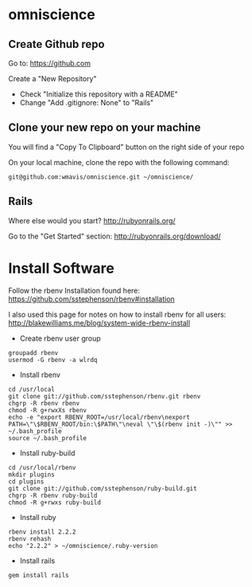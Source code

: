 # omniscience

## Create Github repo
Go to: https://github.com

Create a "New Repository"
* Check "Initialize this repository with a README"
* Change "Add .gitignore: None" to  "Rails"

## Clone your new repo on your machine
You will find a "Copy To Clipboard" button on the right side of your repo

On your local machine, clone the repo with the following command:

```
git@github.com:wmavis/omniscience.git ~/omniscience/
```

## Rails
Where else would you start? http://rubyonrails.org/

Go to the "Get Started" section: http://rubyonrails.org/download/

# Install Software
Follow the rbenv Installation found here: https://github.com/sstephenson/rbenv#installation

I also used this page for notes on how to install rbenv for all users: http://blakewilliams.me/blog/system-wide-rbenv-install
* Create rbenv user group
```
groupadd rbenv
usermod -G rbenv -a wlrdq
```
* Install rbenv
```
cd /usr/local
git clone git://github.com/sstephenson/rbenv.git rbenv
chgrp -R rbenv rbenv
chmod -R g+rwxXs rbenv
echo -e "export RBENV_ROOT=/usr/local/rbenv\nexport PATH=\"\$RBENV_ROOT/bin:\$PATH\"\neval \"\$(rbenv init -)\"" >> ~/.bash_profile
source ~/.bash_profile
```
* Install ruby-build
```
cd /usr/local/rbenv
mkdir plugins
cd plugins
git clone git://github.com/sstephenson/ruby-build.git
chgrp -R rbenv ruby-build
chmod -R g+rwxs ruby-build
```
* Install ruby
```
rbenv install 2.2.2
rbenv rehash
echo "2.2.2" > ~/omniscience/.ruby-version
```
* Install rails
```
gem install rails
```
